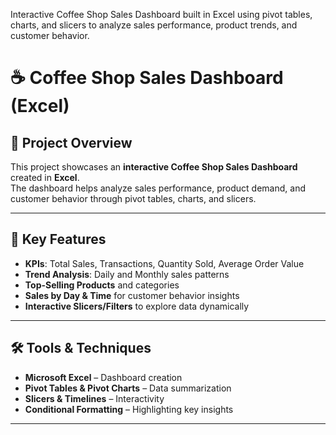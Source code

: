 Interactive Coffee Shop Sales Dashboard built in Excel using pivot tables, charts, and slicers to analyze sales performance, product trends, and customer behavior.

# ☕ Coffee Shop Sales Dashboard (Excel)

## 📌 Project Overview
This project showcases an **interactive Coffee Shop Sales Dashboard** created in **Excel**.  
The dashboard helps analyze sales performance, product demand, and customer behavior through pivot tables, charts, and slicers.

---

## 🎯 Key Features
- **KPIs**: Total Sales, Transactions, Quantity Sold, Average Order Value  
- **Trend Analysis**: Daily and Monthly sales patterns  
- **Top-Selling Products** and categories  
- **Sales by Day & Time** for customer behavior insights  
- **Interactive Slicers/Filters** to explore data dynamically  

---

## 🛠️ Tools & Techniques
- **Microsoft Excel** – Dashboard creation  
- **Pivot Tables & Pivot Charts** – Data summarization  
- **Slicers & Timelines** – Interactivity  
- **Conditional Formatting** – Highlighting key insights  

---
